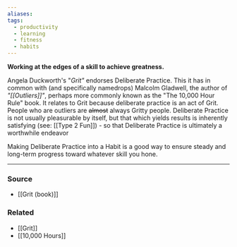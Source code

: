 ```yaml
---
aliases: 
tags:
  - productivity
  - learning
  - fitness
  - habits
---
```

**Working at the edges of a skill to achieve greatness.**

Angela Duckworth's "*Grit"* endorses Deliberate Practice. This it has in common with (and specifically namedrops) Malcolm Gladwell, the author of *"[[Outliers]]"*, perhaps more commonly known as the "The 10,000 Hour Rule" book. It relates to Grit because deliberate practice is an act of Grit. People who are outliers are ~~almost~~ always Gritty people. Deliberate Practice is not usually pleasurable by itself, but that which yields results is inherently satisfying (see: [[Type 2 Fun]]) - so that Deliberate Practice is ultimately a worthwhile endeavor

Making Deliberate Practice into a Habit is a good way to ensure steady and long-term progress toward whatever skill you hone. 

---

### Source
- [[Grit (book)]]

### Related
- [[Grit]]
- [[10,000 Hours]]